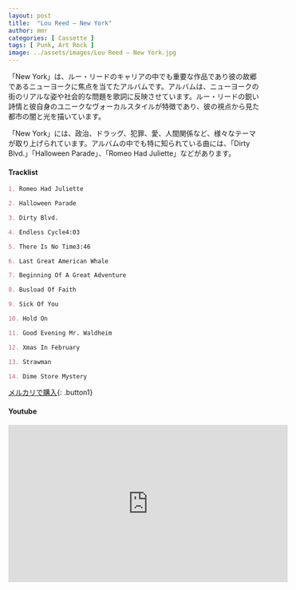 ```yaml
---
layout: post
title:  "Lou Reed – New York"
author: mmr
categories: [ Cassette ]
tags: [ Punk, Art Rock ]
image: ../assets/images/Lou Reed – New York.jpg
---
```


「New York」は、ルー・リードのキャリアの中でも重要な作品であり彼の故郷であるニューヨークに焦点を当てたアルバムです。アルバムは、ニューヨークの街のリアルな姿や社会的な問題を歌詞に反映させています。ルー・リードの鋭い詩情と彼自身のユニークなヴォーカルスタイルが特徴であり、彼の視点から見た都市の闇と光を描いています。

「New York」には、政治、ドラッグ、犯罪、愛、人間関係など、様々なテーマが取り上げられています。アルバムの中でも特に知られている曲には、「Dirty Blvd.」「Halloween Parade」、「Romeo Had Juliette」などがあります。

#### Tracklist
```md
1. Romeo Had Juliette

2. Halloween Parade

3. Dirty Blvd.

4. Endless Cycle4:03

5. There Is No Time3:46

6. Last Great American Whale

7. Beginning Of A Great Adventure

8. Busload Of Faith

9. Sick Of You

10. Hold On

11. Good Evening Mr. Waldheim

12. Xmas In February

13. Strawman

14. Dime Store Mystery
```

[メルカリで購入](https://jp.mercari.com/item/m25569195923?afid=6142608987){: .button1}

#### Youtube
<iframe width="560" height="315" src="https://www.youtube.com/embed/X9Jw27EMBFo?si=4TeuVtyPAiW3EUlq" title="YouTube video player" frameborder="0" allow="accelerometer; autoplay; clipboard-write; encrypted-media; gyroscope; picture-in-picture; web-share" referrerpolicy="strict-origin-when-cross-origin" allowfullscreen></iframe>